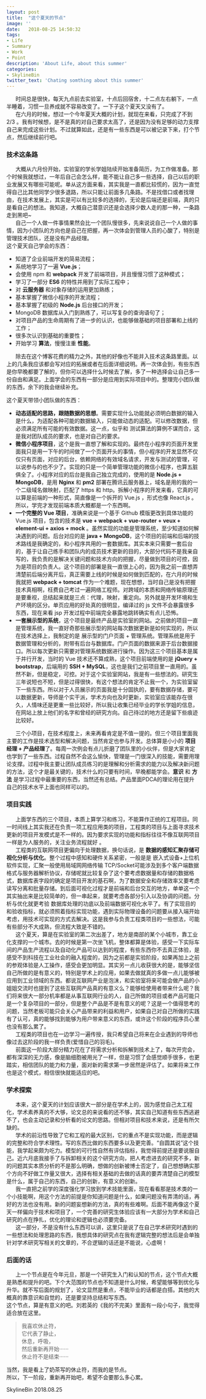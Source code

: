 ```yaml
---
layout: post
title:  "这个夏天的节点"
image: ''
date:   2018-08-25 14:50:32
tags:
- Life
- Summary
- Work
- Point
description: 'About Life, about this summer'
categories:
- SkylineBin
twitter_text: 'Chating somthing about this summer'
---
```



&nbsp;&nbsp;&nbsp;&nbsp;&nbsp;&nbsp;时间总是很快，每天九点前去实验室，十点后回宿舍，十二点左右躺下，一点半睡着，习惯一旦养成就不容易改变了。一下子这个夏天又没有了。  
&nbsp;&nbsp;&nbsp;&nbsp;&nbsp;&nbsp;在六月的时候，想过一个今年夏天大概的计划，就现在来看，只完成了不到 2/3 。我有时候想，是不是真的对自己要求太高了，还是因为没有足够的动力支撑自己来完成这些计划。不过就算如此，还是有一些东西是可以被记录下来，打个节点，然后继续前行吧。  


### 技术这条路  

&nbsp;&nbsp;&nbsp;&nbsp;&nbsp;&nbsp;大概从六月份开始，实验室的学长学姐陆续开始准备简历，为工作做准备。那个时候我就想过，一年后自己会怎么样，能不能让自己多一些选择，自己以后的职业发展又有哪些可能呢。单从这方面来看，其实我是一直都比较慌的，因为一直觉得自己比其他同学少很多退路，所以只能让前面多几条路。不是找借口或者找理由，在技术发展上，其实是可以有比较多的选择的，无论是后端还是前端，真的只是看自己的想法。我知道，大概自己潜意识还是会选择少数人走的那一种，一条路走到黑吧~  
&nbsp;&nbsp;&nbsp;&nbsp;&nbsp;&nbsp;自己一个人做一件事情果然会比一个团队慢很多，先来说说自己一个人做的事情，因为小团队的方向也是自己在把握，再一次体会到管理人员的心酸了，特别是管理技术团队，还是没有产品经理。  
这个夏天自己学会的东西：  
- 知道了企业前端开发的简易流程；  
- 系统地学习了一遍 **Vue.js**；  
- 会使用 npm 和 **webpack** 开发了前端项目，并且慢慢习惯了这种模式；  
- 学习了一部分 **ES6** 的特性并用到了实际工程中；  
- 对 **云服务器** 和对象存储的运用更加熟练；
- 基本掌握了微信小程序的开发流程；    
- 基本掌握了初级的 **Node.js** 后台接口的开发；  
- MongoDB 数据库从入门到熟练了，可以写复杂的查询语句了；  
- 对项目产品的生命周期有了进一步的认识，也能够做基础的项目部署和上线的工作；  
- 很多次认识到基础的重要性；  
- 开始学习 **算法**，慢慢注重 **性能**。  

&nbsp;&nbsp;&nbsp;&nbsp;&nbsp;&nbsp;除去在这个博客花费的精力之外，其他的好像也不能并入技术这条路里面。以上的几条我应该都会写对应的拓展或者在后面详细说明。再一次体会到，有些东西是你早晚都要了解的，但你可以选择什么时候去了解，多了一种选择会让自己多一份自由和满足。上面学会的东西有一部分是应用到实际项目中的。整理完小团队做的东西，余下的我会继续补充。  

这个夏天带领小团队做的东西：  
- **动态适配的思路，跟随数据的思想**。需要实现什么功能就必须明白数据的输入是什么，为适配各种可能的数据输入，只能做动态的适配。可以修改数据，但必须满足所有可能的有效数据。这一点，似乎和 测试算法的算例不谋而合，这是我对团队成员的要求，也是对自己的要求。  
- **微信小程序项目**，这个是我一直想了解和实现的。最终在小程序的页面开发里面我只是用一下午的时间做了一个页面开头的事情，但小程序的开发显然不仅仅只有页面，对应的后台，依赖网络的有效域名请求，开发与测试的管理，可以说参与的也不少了。实现的只是一个简单管理功能的微信小程序，也算五脏俱全了。小程序对应的后台是我自己独立完成的，使用的是 **Node.js + MongoDB**，是用 **Nginx** 和 **pm2** 部署在腾讯云服务器上，域名是用的我的一个二级域名做映射，匹配了 https 和 http。拆解小程序的开发来看，它真的可以算是前端的一种形式，简直像是一个拆开的 Vue.js ，形式也像 React.js 。所以，学完才发现前端本质大概都是一个东西啊。  
- **一个完整的 Vue 项目**，准确来说是一个基于 Github 模版更改到具体功能的 Vue.js 项目，包含的技术是 **vue + webpack + vue-router + veux + element-ui + axios + mock** 。虽然实现的功能是管理系统，至少知道如何解决遇到的问题。后台对应的是 **java + MongoDB**，这个项目的前端和后端的技术路线是我确定的，和小程序共用的一套数据库。其实本来只需要一套后台的，基于让自己练手和团队内的成员技术更新的目的，大部分代码不是我亲自写的，我负责的是解决关键问题和技术方向的把握，尽量做到项目的可控，因为是项目的负责人。这个项目的部署是我一直很上心的，因为我之前一直想弄清楚前后端分离开后，真正需要上线的时候是如何做到匹配的，在六月的时候我就把 **webpack + tomcat** 作为一个难题，现在想想，当时自己是没有把握技术真相啊，枉费自己考过一遍网络工程师。对跨域的本质和网络传输原理还是要重视，总结起来就是三点：代理，映射，重定向。另外就是开发环境和生产环境的区分。单页应用的好处真的很明显，编译过的 js 文件不会暴露很多东西，现在来看 jsp 开发过程中前端完全暴露地跳转确实有点儿恐怖。  
- **一套展示型的系统**，这个项目是最终产品是实验室的网站。之前做的项目一直是管理系统，我一直好奇那些展示型的网站每次数据更新是如何实现的，所以在技术选择上，我制定的是 展示型的门户页面 + 管理系统。管理系统是用于数据管理和分析的，附带有后台与数据库。门户页面的数据来源于后台数据接口。所以每次更新只需要对管理系统数据进行操作。因为这三个项目基本是属于并行开发，当时的 Vue 技术还不算成熟，这个项目前端使用的是 **jQuery + bootstrap**，后端用的 **SSH + MySQL**，这也是我们之前项目里一直用的。虽然不新，但是稳定，可控。对于这个实验室网站，我是有一些想法的。研究生三年说短也不短，但是过得很快，有这个想法的肯定不止我一个，为实验室留下一些东西。所以对于人员展示的页面我是十分固执的，要有数据存储，要可以数据更新，导师是个实干派，学术方向也及时更新，实验室应该能存在很久，人情味还是更重一些比较好，所以我让收集已经毕业的学长学姐的信息，在网站上放上他们的名字和曾经的研究方向。自己待过的地方还是留下些痕迹比较好。  

&nbsp;&nbsp;&nbsp;&nbsp;&nbsp;&nbsp;三个小项目，在技术程度上，未来再看肯定是不值一提的。但三个项目里面我主要的工作是技术选型和解决问题，当然肯定也参与开发。总体算是小小的 **项目经理 + 产品经理**了。每周一次例会有点儿折磨了团队里的小伙伴，但是大家肯定也学到了一些东西。过程自然不会这么愉快，管理是一门很深入的技能，需要用理论支撑。过程中我主要让团队成员练习的是理解和分析需求的能力以及解决新问题的方法，这个才是最关键的，技术什么的只要有时间，早晚都能学会。**意识** 和 **方法** 是学习过程中最重要的东西，当然还有总结。产品里面PDCA的理论用在提升自己的技术水平上面也同样可以的。  


### 项目实践  

&nbsp;&nbsp;&nbsp;&nbsp;&nbsp;&nbsp;上面学东西的三个项目，本质上算学习和练习，不能算作正统的工程项目。同一时间线上其实我还在负责一项工程应用类的项目，工程类的项目与上面寻求技术更新的项目开发模式是不一样的。因为要求实现的功能和指标往往不像互联网项目一样是为人服务的，关注业务流程就好 。  
&nbsp;&nbsp;&nbsp;&nbsp;&nbsp;&nbsp;工程类的互联网项目更偏向于处理数据，换句话说，是 **数据的感知汇聚存储可视化分析与优化**。整个过程中感知和硬件关系紧密，一般是是 嵌入式设备+上位机 软件实现，汇聚一般使用局域网网络传输 TCP/Socket可能涉及到多个客户端数据格式与服务器解析协议，存储呢就比较复杂了这个要考虑数据量和存储的数据格式，数据库表字段的确定是项目开发的基石啊，为了数据安全和存储效率又要考虑读写分离和批量存储。到后面可视化过程才是前端和后台交互的地方，单单这一个其实抽出来是比较简单的，但一串起来，就要考虑各部分引入以及协调的问题。分析与优化就更考验 数据库处理的功底以及前端数据可视化水平了。有了实现目的和验收指标，就必须照着指标实现功能，遇到实际物理设备的问题要从接入端开始考虑，用技术可实现的方式去解决。这是我参与负责工程类项目的一些想法，可能有些部分不大成熟，但流程大致是不错的。   
&nbsp;&nbsp;&nbsp;&nbsp;&nbsp;&nbsp;这个夏天，算是在实验室的第二次出差了，地方是南部的某个小城市，靠工业化支撑的一个城市。去的时候是第一次坐飞机，整体都算是体验，感受一下实际车间的产品生产流程以及自动化产品可以达到的程度，有些东西你不去真正体验，是感受不到科技在工业社会的融入程度的，因为之前都是实验阶段，如果再加上之前的参观体验是人工操作，感受会更加明显。其实另一点儿收获很大的是，能够坚信自己所做的是有意义的，特别是学术上的应用，如果去做就真的多做一点儿能够被应用到工业领域的东西。都说互联网产业是泡沫，和实验室将来可能会做产品的小姐姐交流时也提到了这些互联网产品真的有意义么？能够给使用者带来什么呢？我们将来很大一部分机率都是从事互联网行业的人，自己所做的项目或者产品可能只是一个复杂项目的一部分，但是整个产品是不是有意义的呢？这是一个值得思考的问题，当然老板可能只会关心产品带来的利益和用户，如果自己对自己所做的实践有了认可，真的能够找到能够为用户带来意义的东西，或许这个阶段的程序员心里也没有那么累了。  
&nbsp;&nbsp;&nbsp;&nbsp;&nbsp;&nbsp;工程类的项目也在一边学习一遍传授，我只希望自己将来在企业遇到的导师也像过去这阶段的我一样负责(爱惜自己的羽毛)。  
&nbsp;&nbsp;&nbsp;&nbsp;&nbsp;&nbsp;前面这一阶段大部分精力花在了将需求分析和拆解到技术上了，每次开完会，都有深深的无力感，像是脑细胞被用光了一样，但是习惯了会感觉顺手很多，也更踏实，相信团队的能力和力量，面对新的需求第一步居然是评估了。如果将来工作也是这个模式，相信很快就能适应的吧。  


### 学术探索  

&nbsp;&nbsp;&nbsp;&nbsp;&nbsp;&nbsp;本来，这个夏天的计划应该很大一部分是在学术上的，因为感觉自己太工程化，学术素养真的不大够，论文总的来说看的还不够，其实自己知道有些东西逃避不了，也会主动记录和分析看的论文的思路。但相对项目和技术来说，还是有所欠缺的。  
&nbsp;&nbsp;&nbsp;&nbsp;&nbsp;&nbsp;学术的前沿性导致了它和工程的最大区别，它的重点不是实现功能，而是逻辑的完整和符合学术理性。写的东西比做的东西要多以及更完善。“自圆其说”这个技能，我学起来颇为吃力。模型的可行性自然有评估指标，我觉得前提还是要说服自己。近六月底我接手了与拆卸相关的这个研究方向，把人考虑进去的研究不多，新的问题其实本质分析的不是那么明确，想做的创新被博士否定了，自己想想确实那个方向不好做工作量又很大，选择有相关基础的去做的话真的要弄清楚自己的模型是什么，属于自己的东西，自己的创新，有意义的创新。  
&nbsp;&nbsp;&nbsp;&nbsp;&nbsp;&nbsp;我一直把之前学的深度强化学习放到学术技能里面，现在看看那是技术类的一个小技能啊，用这个方法的前提是你知道问题是什么，如果问题没有弄清的话，再好的方法也没有用。新的问题妄想新的方法，真的有些难啊。后面不能再像这个夏天一样偏向于技术和项目了，一个完善的研究生体验应该有一大部分为学术和自己研究的点在挣扎，优化的理论和逻辑也必须要完备。  
&nbsp;&nbsp;&nbsp;&nbsp;&nbsp;&nbsp;这一部分，不是没有什么东西可以讲，这里只是说了在自己学术研究时遇到的一些想法和处理思路的东西，我想具体的研究点在我有逻辑完整的想法后是会单独针对学术研究写相关的文章的，不合逻辑的话还是不能说，心虚啊！  


### 后面的话  

&nbsp;&nbsp;&nbsp;&nbsp;&nbsp;&nbsp;上一个节点是在今年元旦，那是一个研究生入门和认知的节点，这个节点大概是熟悉和提升的吧。下个大范围的节点也不知道是什么时候，希望能够等到优化与升华。就不写后面的规划了，论文显然是重点，不能毕业的话都是白搭。其他的大概真的靠意识和自觉的，还是要坚持总结和写东西。  
这个节点，算是有意义的吧。刘若英的《我的不完美》里面有一段小句子，我觉得适合放在这里。  
> 我喜欢休止符，  
> 它代表了静止，  
> 休息，呼吸，  
> 然后重新再开始······  
> 休止符不是结束······  

当然，我是看上了奶茶写的休止符，而我的是节点。    
所以，下一阶段，重新再开始吧，希望不会要那么多心累。  

SkylineBin 2018.08.25






